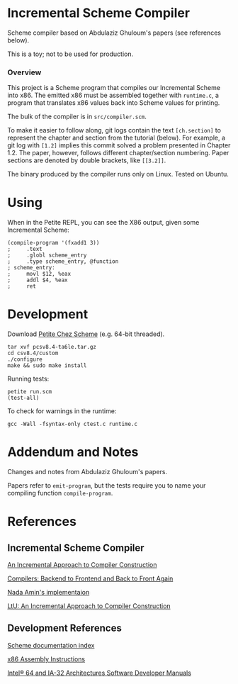 # Incremental Scheme Compiler

Scheme compiler based on Abdulaziz Ghuloum's papers (see references below).

This is a toy; not to be used for production.

### Overview

This project is a Scheme program that compiles our Incremental Scheme into x86.
The emitted x86 must be assembled together with `runtime.c`, a program that
translates x86 values back into Scheme values for printing.

The bulk of the compiler is in `src/compiler.scm`.

To make it easier to follow along, git logs contain the text `[ch.section]` to
represent the chapter and section from the tutorial (below). For example,
a git log with `[1.2]` implies this commit solved a problem presented in Chapter
1.2. The paper, however, follows different chapter/section numbering. Paper
sections are denoted by double brackets, like `[[3.2]]`.

The binary produced by the compiler runs only on Linux. Tested on Ubuntu.

# Using

When in the Petite REPL, you can see the X86 output, given some Incremental Scheme:

```
(compile-program '(fxadd1 3))
;     .text
;     .globl scheme_entry
;     .type scheme_entry, @function
; scheme_entry:
;     movl $12, %eax
;     addl $4, %eax
;     ret
```

# Development

Download [Petite Chez Scheme](http://www.scheme.com/download/index.html#sec:petitechezscheme) (e.g. 64-bit threaded).

```
tar xvf pcsv8.4-ta6le.tar.gz
cd csv8.4/custom
./configure
make && sudo make install
```

Running tests:

```
petite run.scm
(test-all)
```

To check for warnings in the runtime:

```
gcc -Wall -fsyntax-only ctest.c runtime.c
```

# Addendum and Notes

Changes and notes from Abdulaziz Ghuloum's papers.

Papers refer to `emit-program`, but the tests require you to name your compiling
function `compile-program`.

# References

## Incremental Scheme Compiler

[An Incremental Approach to Compiler Construction](https://github.com/elben/scheme-compiler/blob/master/archive/incremental-scheme-compiler-paper.pdf)

[Compilers: Backend to Frontend and Back to Front Again](https://github.com/elben/scheme-compiler/blob/master/archive/incremental-scheme-compiler-tutorial.pdf)

[Nada Amin's implementaion](https://github.com/namin/inc)

[LtU: An Incremental Approach to Compiler Construction](http://lambda-the-ultimate.org/node/1752)

## Development References

[Scheme documentation index](http://scheme.com/csug8/csug_1.html#./csug:h0)

[x86 Assembly Instructions](http://en.wikibooks.org/wiki/X86_Assembly/X86_Instructions)

[Intel® 64 and IA-32 Architectures Software Developer Manuals](http://www.intel.com/content/www/us/en/processors/architectures-software-developer-manuals.html)

